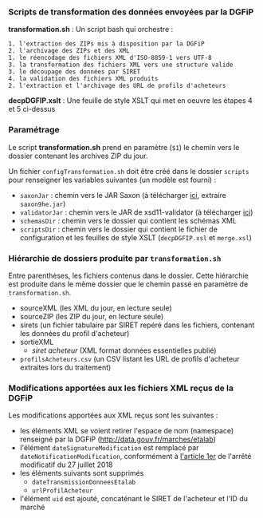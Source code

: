 ### Scripts de transformation des données envoyées par la DGFiP

**transformation.sh** : Un script bash qui orchestre :

    1. l'extraction des ZIPs mis à disposition par la DGFiP
    2. l'archivage des ZIPs et des XML
    1. le réencodage des fichiers XML d'ISO-8859-1 vers UTF-8
    3. la transformation des fichiers XML vers une structure valide
    3. le découpage des données par SIRET
    4. la validation des fichiers XML produits
    2. l'extraction et l'archivage des URL de profils d'acheteurs

**decpDGFIP.xslt** : Une feuille de style XSLT qui met en oeuvre les étapes 4 et 5 ci-dessus

### Paramétrage

Le script **transformation.sh** prend en paramètre (`$1`) le chemin vers le dossier contenant les archives ZIP du jour.

Un fichier `configTransformation.sh` doit être créé dans le dossier `scripts` pour renseigner les variables suivantes (un modèle est fourni) :

- `saxonJar` : chemin vers le JAR Saxon (à télécharger [ici](https://sourceforge.net/projects/saxon/files/Saxon-HE/9.9/SaxonHE9-9-0-1J.zip/download), extraire `saxon9he.jar`)
- `validatorJar` : chemin vers le JAR de xsd11-validator (à télécharger [ici](https://www.dropbox.com/s/939jv39ihnluem0/xsd11-validator.jar?dl=1))
- `schemasDir` : chemin vers le dossier qui contient les schémas XML
- `scriptsDir` : chemin vers le dossier qui contient le fichier de configuration et les feuilles de style XSLT (`decpDGFIP.xsl` et `merge.xsl`)

### Hiérarchie de dossiers produite par `transformation.sh`

Entre parenthèses, les fichiers contenus dans le dossier. Cette hiérarchie est produite dans le même dossier que le chemin passé en paramètre de `transformation.sh`.

- sourceXML (les XML du jour, en lecture seule)
- sourceZIP (les ZIP du jour, en lecture seule)
- sirets (un fichier tabulaire par SIRET repéré dans les fichiers, contenant les données du profil d'acheteur)
- sortieXML
    - *siret acheteur* (XML format données essentielles publié)
- `profilsAcheteurs.csv` (un CSV listant les URL de profils d'acheteur extraites lors du traitement)

### Modifications apportées aux les fichiers XML reçus de la DGFiP

Les modifications apportées aux XML reçus sont les suivantes :

- les éléments XML se voient retirer l'espace de nom (namespace) renseigné par la DGFiP (http://data.gouv.fr/marches/etalab)
- l'élément `dateSignatureModification` est remplacé par `dateNotificationModification`, conformément à [l'article 1er](https://www.legifrance.gouv.fr/affichTexteArticle.do;jsessionid=827F7B40490885361A36CF0736F37AA4.tplgfr29s_3?idArticle=JORFARTI000037283011&cidTexte=JORFTEXT000037282994&dateTexte=29990101&categorieLien=id) de l'arrêté modificatif du 27 juillet 2018
- les éléments suivants sont supprimés
    - `dateTransmissionDonneesEtalab`
    - `urlProfilAcheteur`
- l'élément `uid` est ajouté, concaténant le SIRET de l'acheteur et l'ID du marché
